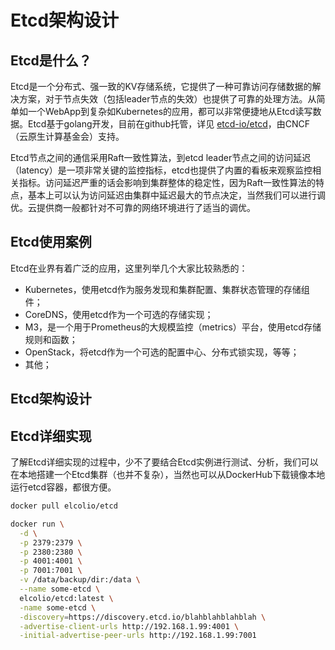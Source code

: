 # Etcd架构设计

## Etcd是什么？

Etcd是一个分布式、强一致的KV存储系统，它提供了一种可靠访问存储数据的解决方案，对于节点失效（包括leader节点的失效）也提供了可靠的处理方法。从简单如一个WebApp到复杂如Kubernetes的应用，都可以非常便捷地从Etcd读写数据。Etcd基于golang开发，目前在github托管，详见 [etcd-io/etcd](https://github.com/etcd-io/etcd)，由CNCF（云原生计算基金会）支持。

Etcd节点之间的通信采用Raft一致性算法，到etcd leader节点之间的访问延迟（latency）是一项非常关键的监控指标，etcd也提供了内置的看板来观察监控相关指标。访问延迟严重的话会影响到集群整体的稳定性，因为Raft一致性算法的特点，基本上可以认为访问延迟由集群中延迟最大的节点决定，当然我们可以进行调优。云提供商一般都针对不可靠的网络环境进行了适当的调优。

## Etcd使用案例

Etcd在业界有着广泛的应用，这里列举几个大家比较熟悉的：

- Kubernetes，使用etcd作为服务发现和集群配置、集群状态管理的存储组件；
- CoreDNS，使用etcd作为一个可选的存储实现；
- M3，是一个用于Prometheus的大规模监控（metrics）平台，使用etcd存储规则和函数；
- OpenStack，将etcd作为一个可选的配置中心、分布式锁实现，等等；
- 其他；

## Etcd架构设计



## Etcd详细实现

了解Etcd详细实现的过程中，少不了要结合Etcd实例进行测试、分析，我们可以在本地搭建一个Etcd集群（也并不复杂），当然也可以从DockerHub下载镜像本地运行etcd容器，都很方便。

```bash
docker pull elcolio/etcd

docker run \
  -d \
  -p 2379:2379 \
  -p 2380:2380 \
  -p 4001:4001 \
  -p 7001:7001 \
  -v /data/backup/dir:/data \
  --name some-etcd \
  elcolio/etcd:latest \
  -name some-etcd \
  -discovery=https://discovery.etcd.io/blahblahblahblah \
  -advertise-client-urls http://192.168.1.99:4001 \
  -initial-advertise-peer-urls http://192.168.1.99:7001
```



